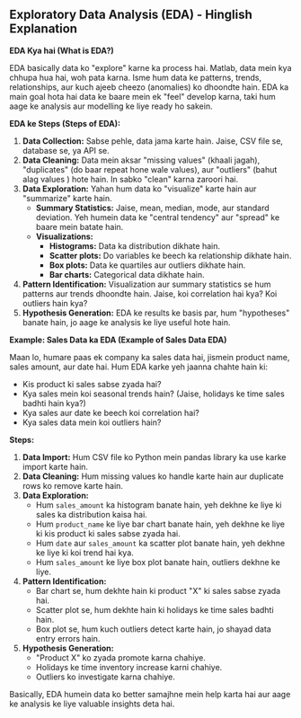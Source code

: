 ## Exploratory Data Analysis (EDA) - Hinglish Explanation

**EDA Kya hai (What is EDA?)**

EDA basically data ko "explore" karne ka process hai. Matlab, data mein kya chhupa hua hai, woh pata karna. Isme hum data ke patterns, trends, relationships, aur kuch ajeeb cheezo (anomalies) ko dhoondte hain. EDA ka main goal hota hai data ke baare mein ek "feel" develop karna, taki hum aage ke analysis aur modelling ke liye ready ho sakein.

**EDA ke Steps (Steps of EDA):**

1.  **Data Collection:** Sabse pehle, data jama karte hain. Jaise, CSV file se, database se, ya API se.
2.  **Data Cleaning:** Data mein aksar "missing values" (khaali jagah), "duplicates" (do baar repeat hone wale values), aur "outliers" (bahut alag values ) hote hain. In sabko "clean" karna zaroori hai.
3.  **Data Exploration:** Yahan hum data ko "visualize" karte hain aur "summarize" karte hain.
    * **Summary Statistics:** Jaise, mean, median, mode, aur standard deviation. Yeh humein data ke "central tendency" aur "spread" ke baare mein batate hain.
    * **Visualizations:**
        * **Histograms:** Data ka distribution dikhate hain.
        * **Scatter plots:** Do variables ke beech ka relationship dikhate hain.
        * **Box plots:** Data ke quartiles aur outliers dikhate hain.
        * **Bar charts:** Categorical data dikhate hain.
4.  **Pattern Identification:** Visualization aur summary statistics se hum patterns aur trends dhoondte hain. Jaise, koi correlation hai kya? Koi outliers hain kya?
5.  **Hypothesis Generation:** EDA ke results ke basis par, hum "hypotheses" banate hain, jo aage ke analysis ke liye useful hote hain.

**Example: Sales Data ka EDA (Example of Sales Data EDA)**

Maan lo, humare paas ek company ka sales data hai, jismein product name, sales amount, aur date hai. Hum EDA karke yeh jaanna chahte hain ki:

* Kis product ki sales sabse zyada hai?
* Kya sales mein koi seasonal trends hain? (Jaise, holidays ke time sales badhti hain kya?)
* Kya sales aur date ke beech koi correlation hai?
* Kya sales data mein koi outliers hain?

**Steps:**

1.  **Data Import:** Hum CSV file ko Python mein pandas library ka use karke import karte hain.
2.  **Data Cleaning:** Hum missing values ko handle karte hain aur duplicate rows ko remove karte hain.
3.  **Data Exploration:**
    * Hum `sales_amount` ka histogram banate hain, yeh dekhne ke liye ki sales ka distribution kaisa hai.
    * Hum `product_name` ke liye bar chart banate hain, yeh dekhne ke liye ki kis product ki sales sabse zyada hai.
    * Hum `date` aur `sales_amount` ka scatter plot banate hain, yeh dekhne ke liye ki koi trend hai kya.
    * Hum `sales_amount` ke liye box plot banate hain, outliers dekhne ke liye.
4.  **Pattern Identification:**
    * Bar chart se, hum dekhte hain ki product "X" ki sales sabse zyada hai.
    * Scatter plot se, hum dekhte hain ki holidays ke time sales badhti hain.
    * Box plot se, hum kuch outliers detect karte hain, jo shayad data entry errors hain.
5.  **Hypothesis Generation:**
    * "Product X" ko zyada promote karna chahiye.
    * Holidays ke time inventory increase karni chahiye.
    * Outliers ko investigate karna chahiye.

Basically, EDA humein data ko better samajhne mein help karta hai aur aage ke analysis ke liye valuable insights deta hai.
